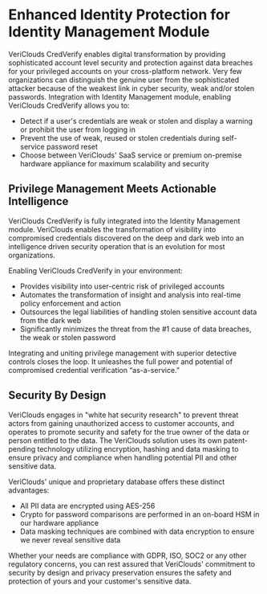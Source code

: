 # Enhanced Identity Protection for Identity Management Module

VeriClouds CredVerify enables digital transformation by providing sophisticated account level security and protection against data breaches for your privileged accounts on your cross-platform network. Very few organizations can distinguish the genuine user from the sophisticated attacker because of the weakest link in cyber security, weak and/or stolen passwords. Integration with Identity Management module, enabling VeriClouds CredVerify allows you to:

* Detect if a user's credentials are weak or stolen and display a warning or prohibit the user from logging in
* Prevent the use of weak, reused or stolen credentials during self-service password reset
* Choose between VeriClouds' SaaS service or premium on-premise hardware appliance for maximum scalability and security

## Privilege Management Meets Actionable Intelligence
VeriClouds CredVerify is fully integrated into the Identity Management module. VeriClouds enables the transformation of visibility into compromised credentials discovered on the deep and dark web into an intelligence driven security operation that is an evolution for most organizations.

Enabling VeriClouds CredVerify in your environment:

* Provides visibility into user-centric risk of privileged accounts
* Automates the transformation of insight and analysis into real-time policy enforcement and action
* Outsources the legal liabilities of handling stolen sensitive account data from the dark web
* Significantly minimizes the threat from the #1 cause of data breaches, the weak or stolen password

Integrating and uniting privilege management with superior detective controls closes the loop. It unleashes the full power and potential of compromised credential verification “as-a-service.”

## Security By Design
VeriClouds engages in "white hat security research" to prevent threat actors from gaining unauthorized access to customer accounts, and operates to promote security and safety for the true owner of the data or person entitled to the data. The VeriClouds solution uses its own patent-pending technology utilizing encryption, hashing and data masking to ensure privacy and compliance when handling potential PII and other sensitive data.

VeriClouds' unique and proprietary database offers these distinct advantages:

* All PII data are encrypted using AES-256
* Crypto for password comparisons are performed in an on-board HSM in our hardware appliance
* Data masking techniques are combined with data encryption to ensure we never reveal sensitive data

Whether your needs are compliance with GDPR, ISO, SOC2 or any other regulatory concerns, you can rest assured that VeriClouds' commitment to security by design and privacy preservation ensures the safety and protection of yours and your customer's sensitive data.
